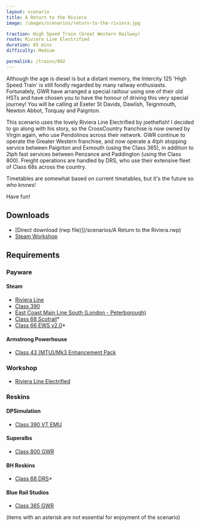```yaml
---
layout: scenario
title: A Return to the Riviera
image: /images/scenarios/return-to-the-riviera.jpg

traction: High Speed Train (Great Western Railway)
route: Riviera Line Electrified
duration: 65 mins
difficulty: Medium

permalink: /trains/002
---
```


Although the age is diesel is but a distant memory, the Intercity 125 'High Speed Train' is still fondly regarded by many railway enthusiasts. Fortunately, GWR have arranged a special railtour using one of their old HSTs and have chosen you to have the honour of driving this very special journey! You will be calling at Exeter St Davids, Dawlish, Teignmouth, Newton Abbot, Torquay and Paignton. 

This scenario uses the lovely Riviera Line Electrified by joethefish! I decided to go along with his story, so the CrossCountry franchise is now owned by Virgin again, who use Pendolinos across their network. GWR continue to operate the Greater Western franchise, and now operate a 4tph stopping service between Paignton and Exmouth (using the Class 365), in addition to 2tph fast services between Penzance and Paddington (using the Class 800). Freight operations are handled by DRS, who use their extensive fleet of Class 68s across the country.

Timetables are somewhat based on current timetables, but it's the future so who knows!

Have fun!

## Downloads
* [Direct download (rwp file)](/scenarios/A Return to the Riviera.rwp)
* [Steam Workshop](http://steamcommunity.com/sharedfiles/filedetails/?id=1090186754)

## Requirements

### Payware

#### Steam
* [Riviera Line](http://store.steampowered.com/app/222632)
* [Class 390](http://store.steampowered.com/app/222632)
* [East Coast Main Line South (London - Peterborough)](http://store.steampowered.com/app/222618)
* [Class 68 Scotrail](http://store.steampowered.com/app/376930)*
* [Class 66 EWS v2.0](http://store.steampowered.com/app/376930)*

#### Armstrong Powerhouse

* [Class 43 (MTU)/Mk3 Enhancement Pack](https://www.armstrongpowerhouse.com/index.php?route=product/product&path=36_89&product_id=168)

### Workshop
* [Riviera Line Electrified](http://steamcommunity.com/workshop/filedetails/?id=564595230)

### Reskins

#### DPSimulation
* [Class 390 VT EMU](http://dpsimulation.org.uk/reskins.html#DefEMU)

#### Superalbs
* [Class 800 GWR](http://superalbs.weebly.com/class800greatwesternrailway.html)

#### BH Reskins
* [Class 68 DRS](https://www.facebook.com/photo.php?fbid=1114446985268228&set=oa.515760421890353&type=1&theater)*

#### Blue Rail Studios 
* [Class 365 GWR](https://bluerail.co.uk/downloads/class-365-gwr/)

(items with an asterisk are not essential for enjoyment of the scenario)